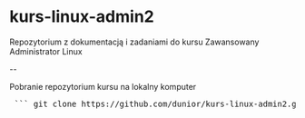 # kurs-linux-admin2
Repozytorium z dokumentacją i zadaniami do kursu Zawansowany Administrator Linux 

--

Pobranie repozytorium kursu na lokalny komputer
<pre> ``` git clone https://github.com/dunior/kurs-linux-admin2.git  ``` </pre>
